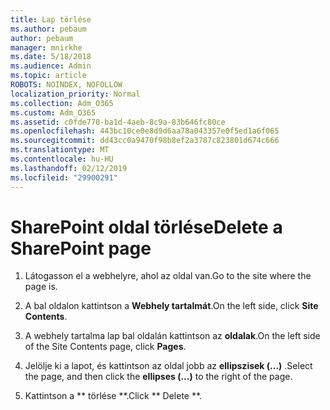 ```yaml
---
title: Lap törlése
ms.author: pebaum
author: pebaum
manager: mnirkhe
ms.date: 5/18/2018
ms.audience: Admin
ms.topic: article
ROBOTS: NOINDEX, NOFOLLOW
localization_priority: Normal
ms.collection: Adm_O365
ms.custom: Adm_O365
ms.assetid: c0fde770-ba1d-4aeb-8c9a-83b646fc80ce
ms.openlocfilehash: 443bc10ce0e8d9d6aa78a043357e0f5ed1a6f065
ms.sourcegitcommit: dd43cc0a9470f98b8ef2a3787c823801d674c666
ms.translationtype: MT
ms.contentlocale: hu-HU
ms.lasthandoff: 02/12/2019
ms.locfileid: "29900291"
---
```

# <a name="delete-a-sharepoint-page"></a><span data-ttu-id="cd5d3-102">SharePoint oldal törlése</span><span class="sxs-lookup"><span data-stu-id="cd5d3-102">Delete a SharePoint page</span></span>

1. <span data-ttu-id="cd5d3-103">Látogasson el a webhelyre, ahol az oldal van.</span><span class="sxs-lookup"><span data-stu-id="cd5d3-103">Go to the site where the page is.</span></span>
    
2. <span data-ttu-id="cd5d3-104">A bal oldalon kattintson a **Webhely tartalmát**.</span><span class="sxs-lookup"><span data-stu-id="cd5d3-104">On the left side, click **Site Contents**.</span></span> 
    
3. <span data-ttu-id="cd5d3-105">A webhely tartalma lap bal oldalán kattintson az **oldalak**.</span><span class="sxs-lookup"><span data-stu-id="cd5d3-105">On the left side of the Site Contents page, click **Pages**.</span></span> 
    
4. <span data-ttu-id="cd5d3-106">Jelölje ki a lapot, és kattintson az oldal jobb az **ellipszisek (...)** .</span><span class="sxs-lookup"><span data-stu-id="cd5d3-106">Select the page, and then click the **ellipses (...)** to the right of the page.</span></span> 
    
5. <span data-ttu-id="cd5d3-107">Kattintson a \*\* törlése \*\*.</span><span class="sxs-lookup"><span data-stu-id="cd5d3-107">Click \*\* Delete \*\*.</span></span> 
    


